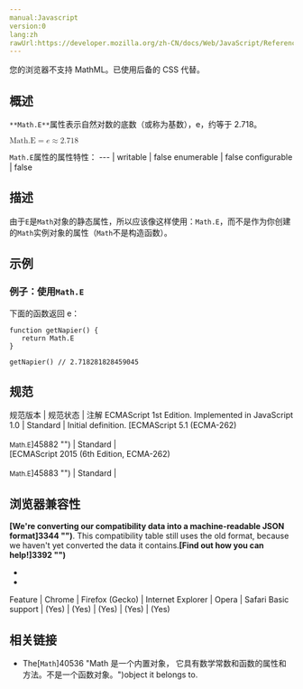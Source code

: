 ```yaml
---
manual:Javascript
version:0
lang:zh
rawUrl:https://developer.mozilla.org/zh-CN/docs/Web/JavaScript/Reference/Global_Objects/Math/E
---
```






您的浏览器不支持 MathML。已使用后备的 CSS 代替。




## 概述<a name="Summary"></a>


`**Math.E**`属性表示自然对数的底数（或称为基数），e，约等于 2.718。



<math><semantics><mrow><mstyle><mi>Math.E</mi></mstyle><mo>=</mo><mi>e</mi><mo>≈</mo><mn>2.718</mn></mrow></semantics></math>


`Math.E`属性的属性特性： 
 ---  | 
writable | false 
enumerable | false 
configurable | false 



## 描述<a name="Description"></a>


由于`E`是`Math`对象的静态属性，所以应该像这样使用：`Math.E`，而不是作为你创建的`Math`实例对象的属性（`Math`不是构造函数）。


## 示例<a name="Examples"></a>

### 例子：使用`Math.E`<a name="Example:_Using_Math.E"></a>


下面的函数返回 e：


```
function getNapier() {
   return Math.E
}

getNapier() // 2.718281828459045
```

## 规范<a name="规范"></a>

规范版本 | 规范状态 | 注解 
ECMAScript 1st Edition. Implemented in JavaScript 1.0 | Standard | Initial definition. 
[ECMAScript 5.1 (ECMA-262)<br></br><small>Math.E</small>]45882 "") | Standard |  
[ECMAScript 2015 (6th Edition, ECMA-262)<br></br><small>Math.E</small>]45883 "") | Standard |  


## 浏览器兼容性<a name="浏览器兼容性"></a>


**[We&#39;re converting our compatibility data into a machine-readable JSON format]3344 "")**. This compatibility table still uses the old format, because we haven&#39;t yet converted the data it contains.**[Find out how you can help!]3392 "")**


* 
* 

Feature | Chrome | Firefox (Gecko) | Internet Explorer | Opera | Safari 
Basic support | (Yes) | (Yes) | (Yes) | (Yes) | (Yes) 




## 相关链接<a name="See_also"></a>

* The[`Math`]40536 "Math 是一个内置对象， 它具有数学常数和函数的属性和方法。不是一个函数对象。")object it belongs to.




